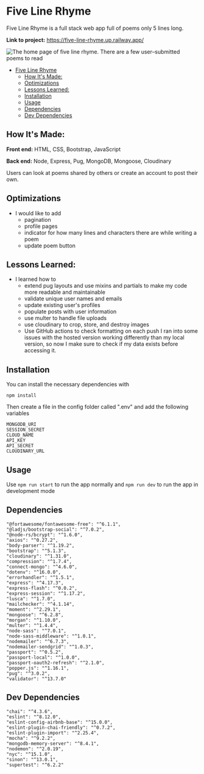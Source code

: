 # Five Line Rhyme
Five Line Rhyme is a full stack web app full of poems only 5 lines long.

**Link to project:** https://five-line-rhyme.up.railway.app/

![The home page of five line rhyme. There are a few user–submitted poems to read](https://user-images.githubusercontent.com/78604367/192409376-b33d90a4-9132-434e-bb98-b6867c74443b.png) 


- [Five Line Rhyme](#five-line-rhyme)
	- [How It's Made:](#how-its-made)
	- [Optimizations](#optimizations)
	- [Lessons Learned:](#lessons-learned)
	- [Installation](#installation)
	- [Usage](#usage)
	- [Dependencies](#dependencies)
	- [Dev Dependencies](#dev-dependencies)
## How It's Made:

**Front end:** HTML, CSS, Bootstrap, JavaScript

**Back end:** Node, Express, Pug, MongoDB, Mongoose, Cloudinary

Users can look at poems shared by others or create an account to post their own.

## Optimizations

- I would like to add 
	- pagination 
	- profile pages 
	- indicator for how many lines and characters there are while writing a poem
	- update poem button

## Lessons Learned:

- I learned how to
	- extend pug layouts and use mixins and partials to make my code more readable and maintainable
	- validate unique user names and emails
	- update existing user's profiles
	- populate posts with user information
	- use multer to handle file uploads
	- use cloudinary to crop, store, and destroy images
	- Use GitHub actions to check formatting on each push
I ran into some issues with the hosted version working differently than my local version, so now I make sure to check if my data exists before accessing it.

## Installation
You can install the necessary dependencies with
```
npm install
```
Then create a file in the config folder called ".env" and add the following variables
```
MONGODB_URI
SESSION_SECRET
CLOUD_NAME
API_KEY
API_SECRET
CLOUDINARY_URL
``` 

## Usage
Use ```npm run start``` to run the app normally and ```npm run dev``` to run the app in development mode
## Dependencies

```
"@fortawesome/fontawesome-free": "^6.1.1",
"@ladjs/bootstrap-social": "^7.0.2",
"@node-rs/bcrypt": "^1.6.0",
"axios": "^0.27.2",
"body-parser": "^1.19.2",
"bootstrap": "^5.1.3",
"cloudinary": "^1.31.0",
"compression": "^1.7.4",
"connect-mongo": "^4.6.0",
"dotenv": "^16.0.0",
"errorhandler": "^1.5.1",
"express": "^4.17.3",
"express-flash": "^0.0.2",
"express-session": "^1.17.2",
"lusca": "^1.7.0",
"mailchecker": "^4.1.14",
"moment": "^2.29.1",
"mongoose": "^6.2.8",
"morgan": "^1.10.0",
"multer": "^1.4.4",
"node-sass": "^7.0.1",
"node-sass-middleware": "^1.0.1",
"nodemailer": "^6.7.3",
"nodemailer-sendgrid": "^1.0.3",
"passport": "^0.5.2",
"passport-local": "^1.0.0",
"passport-oauth2-refresh": "^2.1.0",
"popper.js": "^1.16.1",
"pug": "^3.0.2",
"validator": "^13.7.0"
```

## Dev Dependencies
```
"chai": "^4.3.6",
"eslint": "^8.12.0",
"eslint-config-airbnb-base": "^15.0.0",
"eslint-plugin-chai-friendly": "^0.7.2",
"eslint-plugin-import": "^2.25.4",
"mocha": "^9.2.2",
"mongodb-memory-server": "^8.4.1",
"nodemon": "^2.0.19",
"nyc": "^15.1.0",
"sinon": "^13.0.1",
"supertest": "^6.2.2"
```
